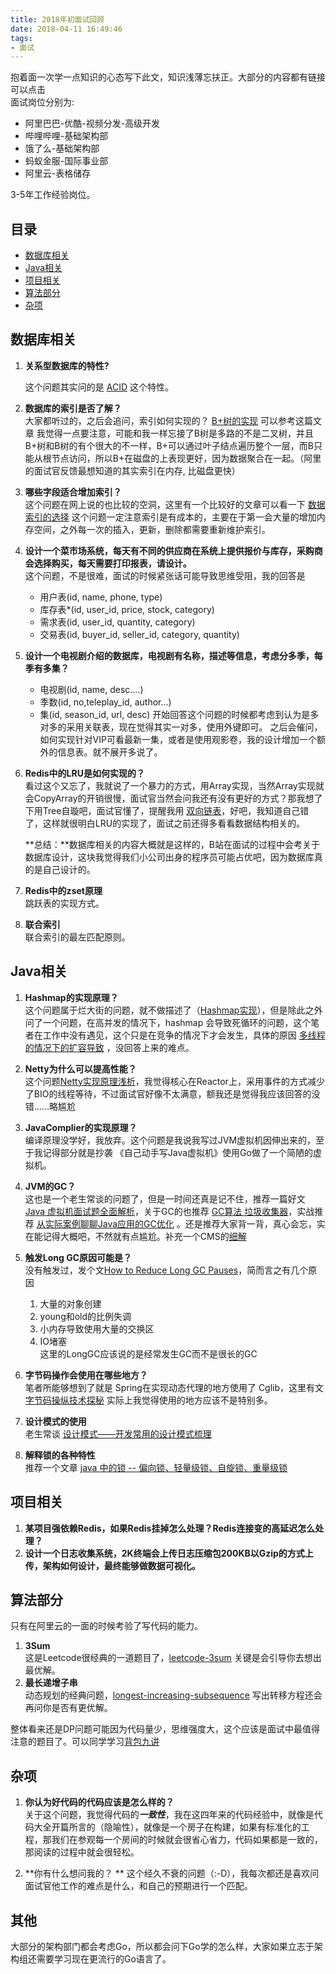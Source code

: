 ```yaml
---
title: 2018年初面试回顾
date: 2018-04-11 16:49:46
tags:
- 面试
---
```


抱着面一次学一点知识的心态写下此文，知识浅薄忘扶正。大部分的内容都有链接可以点击  
面试岗位分别为:   

- 阿里巴巴-优酷-视频分发-高级开发
- 哔哩哔哩-基础架构部
- 饿了么-基础架构部
- 蚂蚁金服-国际事业部
- 阿里云-表格储存

3-5年工作经验岗位。

<!-- more -->

## 目录
- [数据库相关](#数据库相关)
- [Java相关](#Java相关)
- [项目相关](#项目相关)
- [算法部分](#算法部分)
- [杂项](#杂项)


## 数据库相关
1. **关系型数据库的特性?** 

	这个问题其实问的是 [ACID](http://blog.csdn.net/u012440687/article/details/52116108) 这个特性。

2. **数据库的索引是否了解？**  
	大家都听过的，之后会追问，索引如何实现的？ [B+树的实现](https://www.jianshu.com/p/814c1675361c) 可以参考这篇文章
我觉得一点要注意，可能和我一样忘接了B树是多路的不是二叉树，并且B+树和B树的有个很大的不一样，B+可以通过叶子结点遍历整个一层，而B只能从根节点访问，所以B+在磁盘的上表现更好，因为数据聚合在一起。（阿里的面试官反馈最想知道的其实索引在内存, 比磁盘更快）

3. **哪些字段适合增加索引？**  
	这个问题在网上说的也比较的空洞，这里有一个比较好的文章可以看一下 [数据索引的选择](https://segmentfault.com/a/1190000003072424)
这个问题一定注意索引是有成本的，主要在于第一会大量的增加内存空间，之外每一次的插入，更新，删除都需要重新维护索引。

4. **设计一个菜市场系统，每天有不同的供应商在系统上提供报价与库存，采购商会选择购买，每天需要打印报表，请设计。**  
	这个问题，不是很难，面试的时候紧张话可能导致思维受阻，我的回答是
	- 用户表(id, name, phone, type)
	- 库存表*(id, user_id, price, stock, category)
	- 需求表(id, user_id, quantity, category)
	- 交易表(id, buyer_id, seller_id, category, quantity)

5. **设计一个电视剧介绍的数据库，电视剧有名称，描述等信息，考虑分多季，每季有多集？**
	- 电视剧(id, name, desc....)
	- 季数(id, no,teleplay_id, author...)
	- 集(id, season_id, url, desc)
	开始回答这个问题的时候都考虑到认为是多对多的采用关联表，现在觉得其实一对多，使用外键即可。
	之后会催问，如何实现针对VIP可看最新一集，或者是使用观影卷，我的设计增加一个额外的信息表。就不展开多说了。

6. **Redis中的LRU是如何实现的？**  
	看过这个又忘了，我就说了一个暴力的方式，用Array实现，当然Array实现就会CopyArray的开销很慢，面试官当然会问我还有没有更好的方式？那我想了下用Tree自璇吧，面试官懂了，提醒我用 [双向链表](https://www.cnblogs.com/HarryHook/p/6654773.html)，好吧，我知道自己错了，这样就很明白LRU的实现了，面试之前还得多看看数据结构相关的。

	**总结：**数据库相关的内容大概就是这样的，B站在面试的过程中会考关于数据库设计，这块我觉得我们小公司出身的程序员可能占优吧，因为数据库真的是自己设计的。

7. **Redis中的zset原理**  
	跳跃表的实现方式。

8. **联合索引**   
	联合索引的最左匹配原则。

## Java相关

1. **Hashmap的实现原理？**  
	这个问题属于烂大街的问题，就不做描述了（[Hashmap实现](http://www.importnew.com/16301.html)），但是除此之外问了一个问题，在高并发的情况下，hashmap 会导致死循环的问题，这个笔者在工作中没有遇见，这个只是在竞争的情况下才会发生，具体的原因 [多线程的情况下的扩容导致](https://www.cnblogs.com/dongguacai/p/5599100.html) ，没回答上来的难点。

2. **Netty为什么可以提高性能？**  
	这个问题[Netty实现原理浅析](http://www.importnew.com/15656.html)，我觉得核心在Reactor上，采用事件的方式减少了BIO的线程等待，不过面试官好像不太满意，额我还是觉得我应该回答的没错……略尴尬

3. **JavaComplier的实现原理？**  
	编译原理没学好，我放弃。这个问题是我说我写过JVM虚拟机因伸出来的，至于我记得部分就是抄袭 《自己动手写Java虚拟机》使用Go做了一个简陋的虚拟机。

4. **JVM的GC？**  
	这也是一个老生常谈的问题了，但是一时间还真是记不住，推荐一篇好文 [Java 虚拟机面试题全面解析](https://www.zybuluo.com/Yano/note/321063)，关于GC的也推荐 [GC算法 垃圾收集器](https://www.cnblogs.com/ityouknow/p/5614961.html)，实战推荐 [从实际案例聊聊Java应用的GC优化](https://www.cnblogs.com/feiyudemeng/p/8276911.html) 。还是推荐大家背一背，真心会忘，实在能记得大概吧，不然就有点尴尬。补充一个CMS的[细解](https://plumbr.io/handbook/garbage-collection-algorithms-implementations/concurrent-mark-and-sweep)

5. **触发Long GC原因可能是？**  
	没有触发过，发个文[How to Reduce Long GC Pauses](https://dzone.com/articles/how-to-reduce-long-gc-pause)，简而言之有几个原因 
	1. 大量的对象创建
	2. young和old的比例失调
	3. 小内存导致使用大量的交换区
	4. IO堵塞  
	这里的LongGC应该说的是经常发生GC而不是很长的GC
6. **字节码操作会使用在哪些地方？**  
	笔者所能够想到了就是 Spring在实现动态代理的地方使用了 Cglib，这里有文 [字节码操纵技术探秘](http://www.infoq.com/cn/articles/Living-Matrix-Bytecode-Manipulation) 实际上我觉得使用的地方应该不是特别多。

7. **设计模式的使用**	 
	老生常谈 [设计模式——开发常用的设计模式梳理](http://blog.51cto.com/sihai/2071497)

8. **解释锁的各种特性**    
	推荐一个文章 [java 中的锁 -- 偏向锁、轻量级锁、自旋锁、重量级锁](https://my.oschina.net/u/1170450/blog/1679424)

## 项目相关
1. **某项目强依赖Redis，如果Redis挂掉怎么处理？Redis连接变的高延迟怎么处理？**
2. **设计一个日志收集系统，2K终端会上传日志压缩包200KB以Gzip的方式上传，架构如何设计，最终能够做数据可视化。**
	
## 算法部分
只有在阿里云的一面的时候考验了写代码的能力。

1. **3Sum**  
	这是Leetcode很经典的一道题目了，[leetcode-3sum](https://leetcode.com/problems/3sum/description/) 关键是会引导你去想出最优解。
2. **最长递增子串**  
	动态规划的经典问题，[longest-increasing-subsequence](https://leetcode.com/problems/longest-increasing-subsequence/description/) 写出转移方程还会再问你是否有更优解。
	
整体看来还是DP问题可能因为代码量少，思维强度大，这个应该是面试中最值得注意的题目了。可以同学学习[背包九讲](https://github.com/tianyicui/pack/blob/master/V2.pdf)

## 杂项
1. **你认为好代码的代码应该是怎么样的？**  
	关于这个问题，我觉得代码的***一致性***，我在这四年来的代码经验中，就像是代码大全开篇所言的（隐喻性），就像是一个房子在构建，如果有标准化的工程，那我们在参观每一个房间的时候就会很省心省力，代码如果都是一致的，那阅读的过程中就会很轻松。

2. **你有什么想问我的？  **
	这个经久不衰的问题（:-D），我每次都还是喜欢问面试官他工作的难点是什么，和自己的预期进行一个匹配。
	
## 其他
大部分的架构部门都会考虑Go，所以都会问下Go学的怎么样，大家如果立志于架构组还需要学习现在更流行的Go语言了。